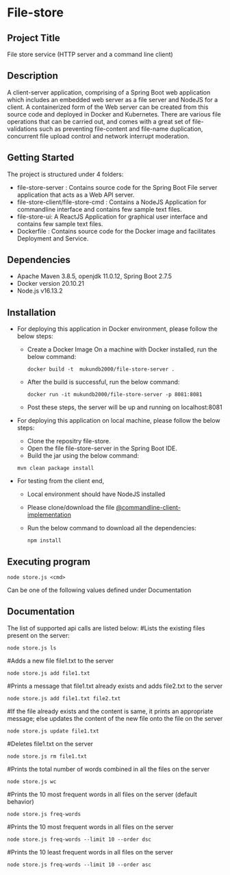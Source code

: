 # File-store

## Project Title
File store service (HTTP server and a command line client)

## Description
A client-server application, comprising of a Spring Boot web application which includes an embedded web server as a file server and NodeJS for a client. A containerized form of the Web server can be created from this source code and deployed in Docker and Kubernetes. There are various file operations that can be carried out, and comes with a great set of file-validations such as preventing file-content and file-name duplication, concurrent file upload control and network interrupt moderation.

## Getting Started
The project is structured under 4 folders:

* file-store-server : Contains source code for the Spring Boot File server application that acts as a Web API server.
* file-store-client/file-store-cmd : Contains a NodeJS Application for commandline interface and contains few sample text files.
* file-store-ui: A ReactJS Application for graphical user interface and contains few sample text files.  
* Dockerfile : Contains source code for the Docker image and facilitates Deployment and Service.

## Dependencies
* Apache Maven 3.8.5, openjdk 11.0.12, Spring Boot 2.7.5
* Docker version 20.10.21
* Node.js v16.13.2

## Installation
* For deploying this application in Docker environment, please follow the below steps:
  * Create a Docker Image On a machine with Docker installed, run the below command:
    
    `docker build -t  mukundb2000/file-store-server . `
    
  * After the build is successful, run the below command:
  
    `docker run -it mukundb2000/file-store-server -p 8081:8081` 
    
  * Post these steps, the server will be up and running on localhost:8081
  
* For deploying this application on local machine, please follow the below steps:
  * Clone the repositry file-store.
  * Open the file  file-store-server in the Spring Boot IDE.
  * Build the jar using the below command:
  
  `mvn clean package install`
  
* For testing from the client end,
  * Local environment should have NodeJS installed
  * Please clone/download the file [@commandline-client-implementation]([Link](https://github.com/Mukundb2000/file-store/tree/develop/file-store-client/file-store-cmd))
  * Run the below command to download all the dependencies:
  
    `npm install`
    
 ## Executing program
 
 `node store.js <cmd>`
 
 Can be one of the following values defined under Documentation
 
 ## Documentation
 The list of supported api calls are listed below:
 #Lists the existing files present on the server:
 
`node store.js ls` 

#Adds a new file file1.txt to the server

`node store.js add file1.txt`

#Prints a message that file1.txt already exists and adds file2.txt to the server

`node store.js add file1.txt file2.txt`

#If the file already exists and the content is same, it prints an appropriate message; else updates the content of the new file onto the file on the server

`node store.js update file1.txt`

#Deletes file1.txt on the server

`node store.js rm file1.txt`

#Prints the total number of words combined in all the files on the server

`node store.js wc`

#Prints the 10 most frequent words in all files on the server (default behavior)

`node store.js freq-words`

#Prints the 10 most frequent words in all files on the server

`node store.js freq-words --limit 10 --order dsc`

#Prints the 10 least frequent words in all files on the server

`node store.js freq-words --limit 10 --order asc`

